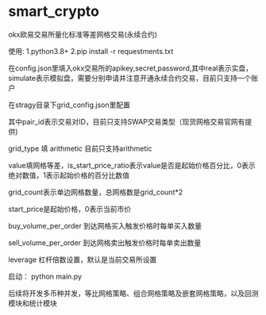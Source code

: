 # smart_crypto
okx欧易交易所量化标准等差网格交易(永续合约)

使用:
1.python3.8+
2.pip install -r requestments.txt

在config.json里填入okx交易所的apikey,secret,password,其中real表示实盘，simulate表示模拟盘，需要分别申请并注意开通永续合约交易，目前只支持一个账户

在stragy目录下grid_config.json里配置

其中pair_id表示交易对ID，目前只支持SWAP交易类型（现货网格交易官网有提供)

grid_type 填 arithmetic 目前只支持arithmetic

value填网格等差，is_start_price_ratio表示value是否是起始价格百分比，0表示绝对数值，1表示起始价格的百分比数值

grid_count表示单边网格数量，总网格数是grid_count*2

start_price是起始价格，0表示当前市价

buy_volume_per_order 到达网格买入触发价格时每单买入数量

sell_volume_per_order 到达网格卖出触发价格时每单卖出数量

leverage 杠杆倍数设置，默认是当前交易所设置

启动：
python main.py


后续将开发多币种并发，等比网格策略、组合网格策略及嵌套网格策略，以及回测模块和统计模块
